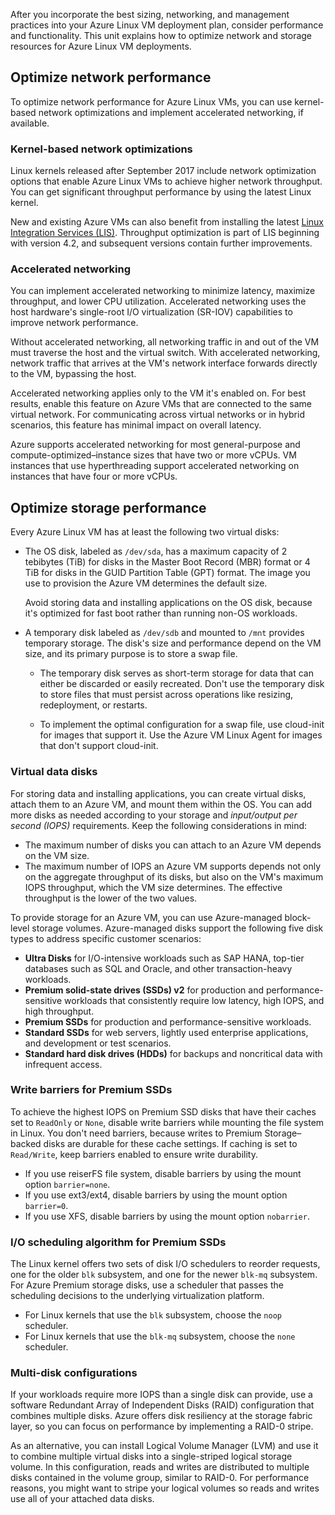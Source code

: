 After you incorporate the best sizing, networking, and management practices into your Azure Linux VM deployment plan, consider performance and functionality. This unit explains how to optimize network and storage resources for Azure Linux VM deployments.

## Optimize network performance

To optimize network performance for Azure Linux VMs, you can use kernel-based network optimizations and implement accelerated networking, if available.

### Kernel-based network optimizations

Linux kernels released after September 2017 include network optimization options that enable Azure Linux VMs to achieve higher network throughput. You can get significant throughput performance by using the latest Linux kernel.

New and existing Azure VMs can also benefit from installing the latest [Linux Integration Services (LIS)](https://www.microsoft.com/download/details.aspx?id=55106). Throughput optimization is part of LIS beginning with version 4.2, and subsequent versions contain further improvements.

### Accelerated networking

You can implement accelerated networking to minimize latency, maximize throughput, and lower CPU utilization. Accelerated networking uses the host hardware's single-root I/O virtualization (SR-IOV) capabilities to improve network performance.

Without accelerated networking, all networking traffic in and out of the VM must traverse the host and the virtual switch. With accelerated networking, network traffic that arrives at the VM's network interface forwards directly to the VM, bypassing the host.

Accelerated networking applies only to the VM it's enabled on. For best results, enable this feature on Azure VMs that are connected to the same virtual network. For communicating across virtual networks or in hybrid scenarios, this feature has minimal impact on overall latency.

Azure supports accelerated networking for most general-purpose and compute-optimized–instance sizes that have two or more vCPUs. VM instances that use hyperthreading support accelerated networking on instances that have four or more vCPUs.

## Optimize storage performance

Every Azure Linux VM has at least the following two virtual disks:

- The OS disk, labeled as `/dev/sda`, has a maximum capacity of 2 tebibytes (TiB) for disks in the Master Boot Record (MBR) format or 4 TiB for disks in the GUID Partition Table (GPT) format. The image you use to provision the Azure VM determines the default size.

  Avoid storing data and installing applications on the OS disk, because it's optimized for fast boot rather than running non-OS workloads.

- A temporary disk labeled as `/dev/sdb` and mounted to `/mnt` provides temporary storage. The disk's size and performance depend on the VM size, and its primary purpose is to store a swap file.

  - The temporary disk serves as short-term storage for data that can either be discarded or easily recreated. Don't use the temporary disk to store files that must persist across operations like resizing, redeployment, or restarts.

  - To implement the optimal configuration for a swap file, use cloud-init for images that support it. Use the Azure VM Linux Agent for images that don't support cloud-init.

### Virtual data disks

For storing data and installing applications, you can create virtual disks, attach them to an Azure VM, and mount them within the OS. You can add more disks as needed according to your storage and *input/output per second (IOPS)* requirements. Keep the following considerations in mind:

- The maximum number of disks you can attach to an Azure VM depends on the VM size.
- The maximum number of IOPS an Azure VM supports depends not only on the aggregate throughput of its disks, but also on the VM's maximum IOPS throughput, which the VM size determines. The effective throughput is the lower of the two values.

To provide storage for an Azure VM, you can use Azure-managed block-level storage volumes. Azure-managed disks support the following five disk types to address specific customer scenarios:

- **Ultra Disks** for I/O-intensive workloads such as SAP HANA, top-tier databases such as SQL and Oracle, and other transaction-heavy workloads.
- **Premium solid-state drives (SSDs) v2** for production and performance-sensitive workloads that consistently require low latency, high IOPS, and high throughput.
- **Premium SSDs** for production and performance-sensitive workloads.
- **Standard SSDs** for web servers, lightly used enterprise applications, and development or test scenarios.
- **Standard hard disk drives (HDDs)** for backups and noncritical data with infrequent access.

### Write barriers for Premium SSDs

To achieve the highest IOPS on Premium SSD disks that have their caches set to `ReadOnly` or `None`, disable write barriers while mounting the file system in Linux. You don't need barriers, because writes to Premium Storage–backed disks are durable for these cache settings. If caching is set to `Read/Write`, keep barriers enabled to ensure write durability.

- If you use reiserFS file system, disable barriers by using the mount option `barrier=none`.
- If you use ext3/ext4, disable barriers by using the mount option `barrier=0`.
- If you use XFS, disable barriers by using the mount option `nobarrier`.

### I/O scheduling algorithm for Premium SSDs

The Linux kernel offers two sets of disk I/O schedulers to reorder requests, one for the older `blk` subsystem, and one for the newer `blk-mq` subsystem. For Azure Premium storage disks, use a scheduler that passes the scheduling decisions to the underlying virtualization platform.

- For Linux kernels that use the `blk` subsystem, choose the `noop` scheduler.
- For Linux kernels that use the `blk-mq` subsystem, choose the `none` scheduler.

### Multi-disk configurations

If your workloads require more IOPS than a single disk can provide, use a software Redundant Array of Independent Disks (RAID) configuration that combines multiple disks. Azure offers disk resiliency at the storage fabric layer, so you can focus on performance by implementing a RAID-0 stripe.

As an alternative, you can install Logical Volume Manager (LVM) and use it to combine multiple virtual disks into a single-striped logical storage volume. In this configuration, reads and writes are distributed to multiple disks contained in the volume group, similar to RAID-0. For performance reasons, you might want to stripe your logical volumes so reads and writes use all of your attached data disks.
